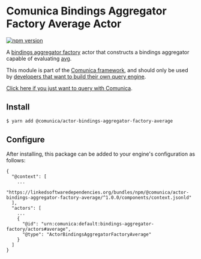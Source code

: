 # Comunica Bindings Aggregator Factory Average Actor

[![npm version](https://badge.fury.io/js/%40comunica%2Factor-bindings-aggregator-factory-average.svg)](https://www.npmjs.com/package/@comunica/actor-bindings-aggregator-factory-average)

A [bindings aggregator factory](https://github.com/comunica/comunica/tree/master/packages/bus-bindings-aggregator-factory) actor
that constructs a bindings aggregator capable of evaluating [avg](https://www.w3.org/TR/sparql11-query/#defn_aggAvg).

This module is part of the [Comunica framework](https://github.com/comunica/comunica),
and should only be used by [developers that want to build their own query engine](https://comunica.dev/docs/modify/).

[Click here if you just want to query with Comunica](https://comunica.dev/docs/query/).

## Install

```bash
$ yarn add @comunica/actor-bindings-aggregator-factory-average
```

## Configure

After installing, this package can be added to your engine's configuration as follows:
```text
{
  "@context": [
    ...
    "https://linkedsoftwaredependencies.org/bundles/npm/@comunica/actor-bindings-aggregator-factory-average/^1.0.0/components/context.jsonld"
  ],
  "actors": [
    ...
    {
      "@id": "urn:comunica:default:bindings-aggregator-factory/actors#average",
      "@type": "ActorBindingsAggregatorFactoryAverage"
    }
  ]
}
```
